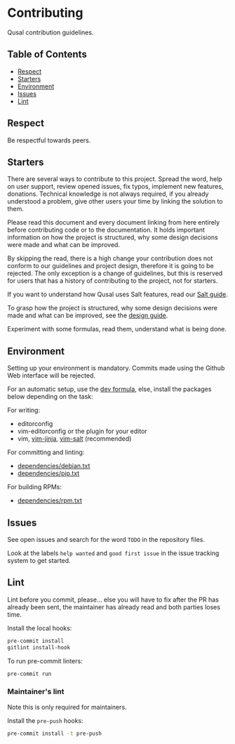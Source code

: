 # Contributing

Qusal contribution guidelines.

## Table of Contents

*   [Respect](#respect)
*   [Starters](#starters)
*   [Environment](#environment)
*   [Issues](#issues)
*   [Lint](#lint)

## Respect

Be respectful towards peers.

## Starters

There are several ways to contribute to this project. Spread the word, help on
user support, review opened issues, fix typos, implement new features,
donations. Technical knowledge is not always required, if you already
understood a problem, give other users your time by linking the solution to
them.

Please read this document and every document linking from here entirely before
contributing code or to the documentation. It holds important information on
how the project is structured, why some design decisions were made and what
can be improved.

By skipping the read, there is a high change your contribution does not
conform to our guidelines and project design, therefore it is going to be
rejected. The only exception is a change of guidelines, but this is reserved
for users that has a history of contributing to the project, not for starters.

If you want to understand how Qusal uses Salt features, read our
[Salt guide](SALT.md).

To grasp how the project is structured, why some design decisions were
made and what can be improved, see the [design guide](DESIGN.md).

Experiment with some formulas, read them, understand what is being done.

## Environment

Setting up your environment is mandatory. Commits made using the Github Web
interface will be rejected.

For an automatic setup, use the [dev formula](../salt/dev), else, install the
packages below depending on the task:

For writing:

*   editorconfig
*   vim-editorconfig or the plugin for your editor
*   vim, [vim-jinja](https://github.com/ben-grande/vim-jinja),
    [vim-salt](https://github.com/ben-grande/vim-salt) (recommended)

For committing and linting:

*   [dependencies/debian.txt](../dependencies/debian.txt)
*   [dependencies/pip.txt](../dependencies/pip.txt)

For building RPMs:

*   [dependencies/rpm.txt](../dependencies/rpm.txt)

## Issues

See open issues and search for the word `TODO` in the repository files.

Look at the labels `help wanted` and `good first issue` in the issue tracking
system to get started.

## Lint

Lint before you commit, please... else you will have to fix after the PR has
already been sent, the maintainer has already read and both parties loses
time.

Install the local hooks:

```sh
pre-commit install
gitlint install-hook
```

To run pre-commit linters:

```sh
pre-commit run
```

### Maintainer's lint

Note this is only required for maintainers.

Install the `pre-push` hooks:

```sh
pre-commit install -t pre-push
```
